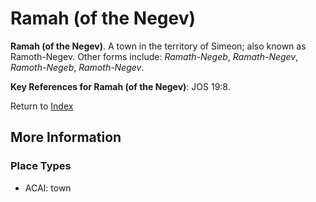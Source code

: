 # Ramah (of the Negev)
**Ramah (of the Negev)**. 
A town in the territory of Simeon; also known as Ramoth-Negev. 
Other forms include: 
*Ramath-Negeb*, *Ramath-Negev*, *Ramoth-Negeb*, *Ramoth-Negev*. 




**Key References for Ramah (of the Negev)**: 
JOS 19:8. 






Return to [Index](00-Index.md)

## More Information

### Place Types

* ACAI: town




